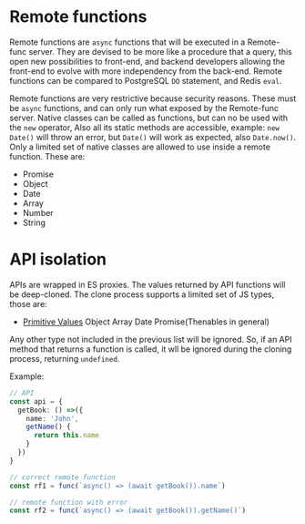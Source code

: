 # Remote functions

Remote functions are `async` functions that will be executed in a Remote-func server. They are devised to be more like a procedure that a query, this open new possibilities to front-end, and backend developers allowing the front-end to evolve with more independency from the back-end. Remote functions can be compared to PostgreSQL `DO` statement, and Redis `eval`. 

Remote functions are very restrictive because security reasons. These must be `async` functions, and can only run what exposed by the Remote-func server. Native classes can be called as functions, but can no be used with the `new` operator, Also all its static methods are accessible, example: `new Date()` will throw an error, but `Date()` will work as expected, also `Date.now()`. Only a limited set of native classes are allowed to use inside a remote function. These are:

- Promise
- Object
- Date
- Array
- Number
- String

# API isolation

APIs are wrapped in ES proxies. The values returned by API functions will be deep-cloned. The clone process supports a limited set of JS types, those are:

- [Primitive Values](https://developer.mozilla.org/en-US/docs/Glossary/Primitive)
Object
Array
Date
Promise(Thenables in general)

Any other type not included in the previous list will be ignored. So, if an API method that returns a function is called, it wll be ignored during the cloning process, returning `undefined`.  

Example:
```ts
// API
const api = {
  getBook: () =>({
    name: 'John',
    getName() {
      return this.name
    }
  })
}

// correct remote function
const rf1 = func(`async() => (await getBook()).name`)

// remote function with error
const rf2 = func(`async() => (await getBook()).getName()`)
```